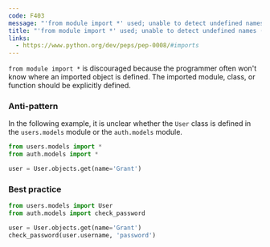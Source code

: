 ```yaml
---
code: F403
message: "'from module import *' used; unable to detect undefined names"
title: "'from module import *' used; unable to detect undefined names (F403)"
links:
  - https://www.python.org/dev/peps/pep-0008/#imports
---
```


`from module import *` is discouraged because the programmer often won't know where an imported object is defined. The imported module, class, or function should be explicitly defined.

### Anti-pattern

In the following example, it is unclear whether the `User` class is defined in the `users.models` module or the `auth.models` module.

```python
from users.models import *
from auth.models import *

user = User.objects.get(name='Grant')
```

### Best practice

```python
from users.models import User
from auth.models import check_password

user = User.objects.get(name='Grant')
check_password(user.username, 'password')
```
